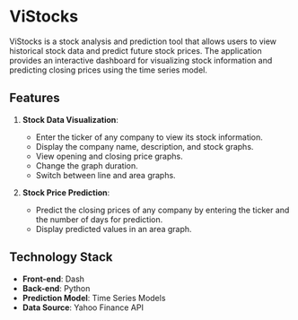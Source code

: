 # ViStocks

ViStocks is a stock analysis and prediction tool that allows users to view historical stock data and predict future stock prices. The application provides an interactive dashboard for visualizing stock information and predicting closing prices using the time series model.

## Features

1. **Stock Data Visualization**:
    - Enter the ticker of any company to view its stock information.
    - Display the company name, description, and stock graphs.
    - View opening and closing price graphs.
    - Change the graph duration.
    - Switch between line and area graphs.

2. **Stock Price Prediction**:
    - Predict the closing prices of any company by entering the ticker and the number of days for prediction.
    - Display predicted values in an area graph.

## Technology Stack

- **Front-end**: Dash
- **Back-end**: Python
- **Prediction Model**: Time Series Models
- **Data Source**: Yahoo Finance API 
